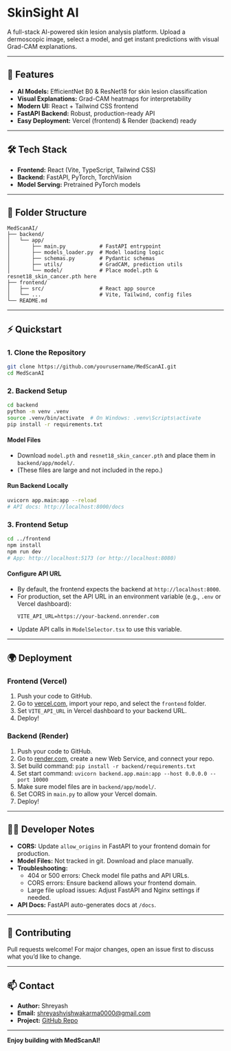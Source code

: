 # SkinSight AI

A full-stack AI-powered skin lesion analysis platform. Upload a dermoscopic image, select a model, and get instant predictions with visual Grad-CAM explanations.

---

## 🚀 Features

- **AI Models:** EfficientNet B0 & ResNet18 for skin lesion classification
- **Visual Explanations:** Grad-CAM heatmaps for interpretability
- **Modern UI:** React + Tailwind CSS frontend
- **FastAPI Backend:** Robust, production-ready API
- **Easy Deployment:** Vercel (frontend) & Render (backend) ready

---

## 🛠️ Tech Stack

- **Frontend:** React (Vite, TypeScript, Tailwind CSS)
- **Backend:** FastAPI, PyTorch, TorchVision
- **Model Serving:** Pretrained PyTorch models

---

## 📁 Folder Structure

```
MedScanAI/
├── backend/
│   └── app/
│       ├── main.py           # FastAPI entrypoint
│       ├── models_loader.py  # Model loading logic
│       ├── schemas.py        # Pydantic schemas
│       ├── utils/            # GradCAM, prediction utils
│       └── model/            # Place model.pth & resnet18_skin_cancer.pth here
├── frontend/
│   ├── src/                  # React app source
│   └── ...                   # Vite, Tailwind, config files
└── README.md
```

---

## ⚡ Quickstart

### 1. **Clone the Repository**

```bash
git clone https://github.com/yourusername/MedScanAI.git
cd MedScanAI
```

### 2. **Backend Setup**

```bash
cd backend
python -m venv .venv
source .venv/bin/activate  # On Windows: .venv\Scripts\activate
pip install -r requirements.txt
```

#### **Model Files**

- Download `model.pth` and `resnet18_skin_cancer.pth` and place them in `backend/app/model/`.
- (These files are large and not included in the repo.)

#### **Run Backend Locally**

```bash
uvicorn app.main:app --reload
# API docs: http://localhost:8000/docs
```

### 3. **Frontend Setup**

```bash
cd ../frontend
npm install
npm run dev
# App: http://localhost:5173 (or http://localhost:8080)
```

#### **Configure API URL**

- By default, the frontend expects the backend at `http://localhost:8000`.
- For production, set the API URL in an environment variable (e.g., `.env` or Vercel dashboard):
  ```env
  VITE_API_URL=https://your-backend.onrender.com
  ```
- Update API calls in `ModelSelector.tsx` to use this variable.

---

## 🌍 Deployment

### **Frontend (Vercel)**

1. Push your code to GitHub.
2. Go to [vercel.com](https://vercel.com/), import your repo, and select the `frontend` folder.
3. Set `VITE_API_URL` in Vercel dashboard to your backend URL.
4. Deploy!

### **Backend (Render)**

1. Push your code to GitHub.
2. Go to [render.com](https://render.com/), create a new Web Service, and connect your repo.
3. Set build command: `pip install -r backend/requirements.txt`
4. Set start command: `uvicorn backend.app.main:app --host 0.0.0.0 --port 10000`
5. Make sure model files are in `backend/app/model/`.
6. Set CORS in `main.py` to allow your Vercel domain.
7. Deploy!

---

## 🧑‍💻 Developer Notes

- **CORS:** Update `allow_origins` in FastAPI to your frontend domain for production.
- **Model Files:** Not tracked in git. Download and place manually.
- **Troubleshooting:**
  - 404 or 500 errors: Check model file paths and API URLs.
  - CORS errors: Ensure backend allows your frontend domain.
  - Large file upload issues: Adjust FastAPI and Nginx settings if needed.
- **API Docs:** FastAPI auto-generates docs at `/docs`.

---

## 🤝 Contributing

Pull requests welcome! For major changes, open an issue first to discuss what you’d like to change.

---

## 📫 Contact

- **Author:** Shreyash
- **Email:** shreyashvishwakarma0000@gmail.com
- **Project:** [GitHub Repo](https://github.com/yourusername/MedScanAI)

---

**Enjoy building with MedScanAI!**
